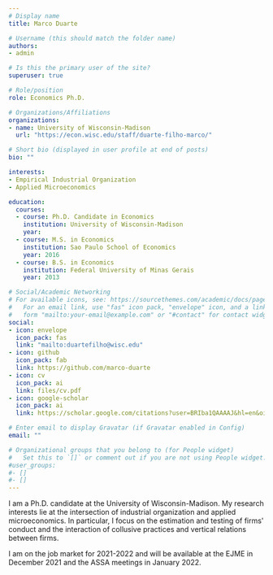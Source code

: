 ```yaml
---
# Display name
title: Marco Duarte

# Username (this should match the folder name)
authors:
- admin

# Is this the primary user of the site?
superuser: true

# Role/position
role: Economics Ph.D.

# Organizations/Affiliations
organizations:
- name: University of Wisconsin-Madison
  url: "https://econ.wisc.edu/staff/duarte-filho-marco/"

# Short bio (displayed in user profile at end of posts)
bio: ""

interests:
- Empirical Industrial Organization
- Applied Microeconomics

education:
  courses:
  - course: Ph.D. Candidate in Economics
    institution: University of Wisconsin-Madison
    year: 
  - course: M.S. in Economics
    institution: Sao Paulo School of Economics
    year: 2016
  - course: B.S. in Economics
    institution: Federal University of Minas Gerais
    year: 2013

# Social/Academic Networking
# For available icons, see: https://sourcethemes.com/academic/docs/page-builder/#icons
#   For an email link, use "fas" icon pack, "envelope" icon, and a link in the
#   form "mailto:your-email@example.com" or "#contact" for contact widget.
social:
- icon: envelope
  icon_pack: fas
  link: "mailto:duartefilho@wisc.edu"
- icon: github
  icon_pack: fab
  link: https://github.com/marco-duarte
- icon: cv
  icon_pack: ai
  link: files/cv.pdf
- icon: google-scholar
  icon_pack: ai
  link: https://scholar.google.com/citations?user=BRIba1QAAAAJ&hl=en&oi=sra

# Enter email to display Gravatar (if Gravatar enabled in Config)
email: ""

# Organizational groups that you belong to (for People widget)
#   Set this to `[]` or comment out if you are not using People widget.
#user_groups:
#- []
#- []
---
```

I am a Ph.D. candidate at the University of Wisconsin-Madison. My research interests lie at the intersection of industrial organization and applied microeconomics. In particular, I focus on the estimation and testing of firms' conduct and the interaction of collusive practices and vertical relations between firms.

I am on the job market for 2021-2022 and will be available at the EJME in December 2021 and the ASSA meetings in January 2022.
